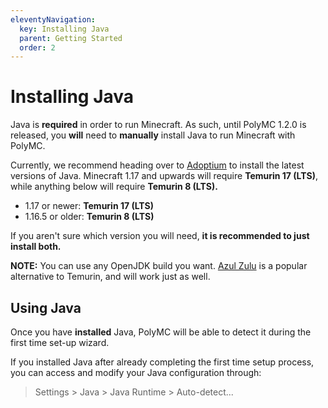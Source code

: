 ```yaml
---
eleventyNavigation:
  key: Installing Java
  parent: Getting Started
  order: 2
---
```


# Installing Java

Java is **required** in order to run Minecraft. As such, until PolyMC 1.2.0 is released, you **will** need to **manually** install Java to run Minecraft with PolyMC.

Currently, we recommend heading over to [Adoptium](https://adoptium.net/) to install the latest versions of Java. Minecraft 1.17 and upwards will require **Temurin 17 (LTS)**, while anything below will require **Temurin 8 (LTS).**

* 1.17 or newer: **Temurin 17 (LTS)**
* 1.16.5 or older: **Temurin 8 (LTS)**

If you aren't sure which version you will need, **it is recommended to just install both.**

**NOTE:** You can use any OpenJDK build you want. [Azul Zulu](https://www.azul.com/downloads/?package=jdk#download-openjdk) is a popular alternative to Temurin, and will work just as well.

## Using Java
Once you have **installed** Java, PolyMC will be able to detect it during the first time set-up wizard. 

If you installed Java after already completing the first time setup process, you can access and modify your Java configuration through:
> Settings > Java > Java Runtime > Auto-detect...

